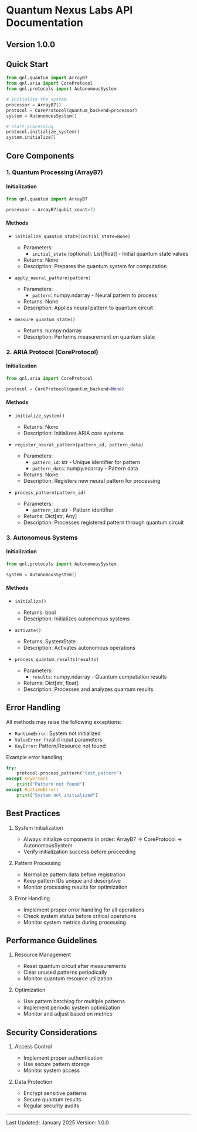 # Quantum Nexus Labs API Documentation
## Version 1.0.0

## Quick Start

```python
from qnl.quantum import ArrayB7
from qnl.aria import CoreProtocol
from qnl.protocols import AutonomousSystem

# Initialize the system
processor = ArrayB7()
protocol = CoreProtocol(quantum_backend=processor)
system = AutonomousSystem()

# Start processing
protocol.initialize_system()
system.initialize()
```

## Core Components

### 1. Quantum Processing (ArrayB7)

#### Initialization
```python
from qnl.quantum import ArrayB7

processor = ArrayB7(qubit_count=7)
```

#### Methods
- `initialize_quantum_state(initial_state=None)`
  - Parameters:
    - `initial_state` (optional): List[float] - Initial quantum state values
  - Returns: None
  - Description: Prepares the quantum system for computation

- `apply_neural_pattern(pattern)`
  - Parameters:
    - `pattern`: numpy.ndarray - Neural pattern to process
  - Returns: None
  - Description: Applies neural pattern to quantum circuit

- `measure_quantum_state()`
  - Returns: numpy.ndarray
  - Description: Performs measurement on quantum state

### 2. ARIA Protocol (CoreProtocol)

#### Initialization
```python
from qnl.aria import CoreProtocol

protocol = CoreProtocol(quantum_backend=None)
```

#### Methods
- `initialize_system()`
  - Returns: None
  - Description: Initializes ARIA core systems

- `register_neural_pattern(pattern_id, pattern_data)`
  - Parameters:
    - `pattern_id`: str - Unique identifier for pattern
    - `pattern_data`: numpy.ndarray - Pattern data
  - Returns: None
  - Description: Registers new neural pattern for processing

- `process_pattern(pattern_id)`
  - Parameters:
    - `pattern_id`: str - Pattern identifier
  - Returns: Dict[str, Any]
  - Description: Processes registered pattern through quantum circuit

### 3. Autonomous Systems

#### Initialization
```python
from qnl.protocols import AutonomousSystem

system = AutonomousSystem()
```

#### Methods
- `initialize()`
  - Returns: bool
  - Description: Initializes autonomous systems

- `activate()`
  - Returns: SystemState
  - Description: Activates autonomous operations

- `process_quantum_results(results)`
  - Parameters:
    - `results`: numpy.ndarray - Quantum computation results
  - Returns: Dict[str, float]
  - Description: Processes and analyzes quantum results

## Error Handling

All methods may raise the following exceptions:
- `RuntimeError`: System not initialized
- `ValueError`: Invalid input parameters
- `KeyError`: Pattern/Resource not found

Example error handling:
```python
try:
    protocol.process_pattern("test_pattern")
except KeyError:
    print("Pattern not found")
except RuntimeError:
    print("System not initialized")
```

## Best Practices

1. System Initialization
   - Always initialize components in order: ArrayB7 → CoreProtocol → AutonomousSystem
   - Verify initialization success before proceeding

2. Pattern Processing
   - Normalize pattern data before registration
   - Keep pattern IDs unique and descriptive
   - Monitor processing results for optimization

3. Error Handling
   - Implement proper error handling for all operations
   - Check system status before critical operations
   - Monitor system metrics during processing

## Performance Guidelines

1. Resource Management
   - Reset quantum circuit after measurements
   - Clear unused patterns periodically
   - Monitor quantum resource utilization

2. Optimization
   - Use pattern batching for multiple patterns
   - Implement periodic system optimization
   - Monitor and adjust based on metrics

## Security Considerations

1. Access Control
   - Implement proper authentication
   - Use secure pattern storage
   - Monitor system access

2. Data Protection
   - Encrypt sensitive patterns
   - Secure quantum results
   - Regular security audits

---

Last Updated: January 2025
Version: 1.0.0
